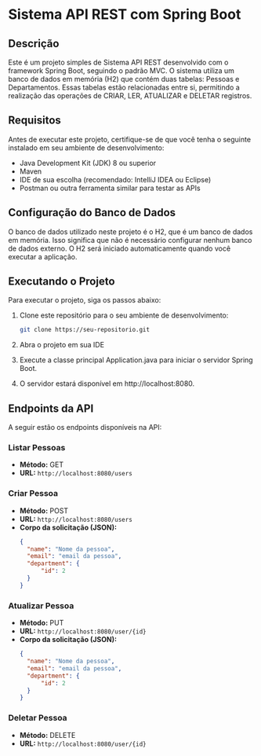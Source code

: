 # Sistema API REST com Spring Boot

## Descrição

Este é um projeto simples de Sistema API REST desenvolvido com o framework Spring Boot, seguindo o padrão MVC. O sistema utiliza um banco de dados em memória (H2) que contém duas tabelas: Pessoas e Departamentos. Essas tabelas estão relacionadas entre si, permitindo a realização das operações de CRIAR, LER, ATUALIZAR e DELETAR registros.

## Requisitos

Antes de executar este projeto, certifique-se de que você tenha o seguinte instalado em seu ambiente de desenvolvimento:

- Java Development Kit (JDK) 8 ou superior
- Maven
- IDE de sua escolha (recomendado: IntelliJ IDEA ou Eclipse)
- Postman ou outra ferramenta similar para testar as APIs

## Configuração do Banco de Dados

O banco de dados utilizado neste projeto é o H2, que é um banco de dados em memória. Isso significa que não é necessário configurar nenhum banco de dados externo. O H2 será iniciado automaticamente quando você executar a aplicação.

## Executando o Projeto

Para executar o projeto, siga os passos abaixo:

1. Clone este repositório para o seu ambiente de desenvolvimento:

   ```bash
   git clone https://seu-repositorio.git

2. Abra o projeto em sua IDE
3. Execute a classe principal Application.java para iniciar o servidor Spring Boot.
4. O servidor estará disponível em http://localhost:8080.

## Endpoints da API

A seguir estão os endpoints disponíveis na API:

### Listar Pessoas

- **Método:** GET
- **URL:** `http://localhost:8080/users`
  
### Criar Pessoa

- **Método:** POST
- **URL:** `http://localhost:8080/users`
- **Corpo da solicitação (JSON):**
  ```json
  {
    "name": "Nome da pessoa",
    "email": "email da pessoa",
    "department": {
        "id": 2
    }
  }
### Atualizar Pessoa
- **Método:** PUT
- **URL:** `http://localhost:8080/user/{id}`
- **Corpo da solicitação (JSON):**
  ```json
  {
    "name": "Nome da pessoa",
    "email": "email da pessoa",
    "department": {
        "id": 2
    }
  }
### Deletar Pessoa
- **Método:** DELETE
- **URL:** `http://localhost:8080/user/{id}`
